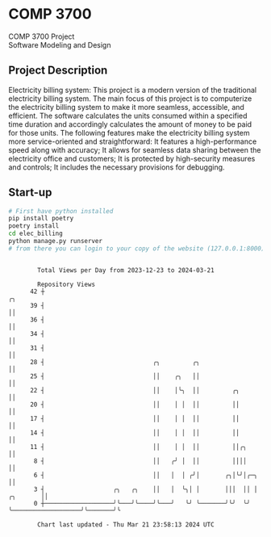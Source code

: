 # COMP 3700
COMP 3700 Project  
Software Modeling and Design
## Project Description
Electricity billing system: This project is a modern version of the traditional electricity billing system. The main focus of this project is to computerize the electricity billing system to make it more seamless, accessible, and efficient. The software calculates the units consumed within a specified time duration and accordingly calculates the amount of money to be paid for those units. The following features make the electricity billing system more service-oriented and straightforward: It features a high-performance speed along with accuracy; It allows for seamless data sharing between the electricity office and customers; It is protected by high-security measures and controls; It includes the necessary provisions for debugging.

## Start-up
```bash
# First have python installed
pip install poetry
poetry install
cd elec_billing
python manage.py runserver
# from there you can login to your copy of the website (127.0.0.1:8000), default creds are admin/admin
```

```

        Total Views per Day from 2023-12-23 to 2024-03-21

        Repository Views
      42 ┼                                                                                       ╭╮
      39 ┤                                                                                       ││
      36 ┤                                                                                       ││
      34 ┤                                                                                       ││
      31 ┤                                                                                       ││
      28 ┤                              ╭╮         ╭╮                                            ││
      25 ┤                              ││    ╭╮   ││                                            ││
      22 ┤                              ││    │╰╮  ││         ╭╮                                 ││
      20 ┤                              ││    │ │  ││         ││                                 ││
      17 ┤                              ││    │ │  ││         ││                                 ││
      14 ┤                              ││    │ │  ││         ││                                 ││
      11 ┤                              ││    │ │  ││         ││╭╮                               ││
       8 ┤                              ││   ╭╯ │  ││         ││││                               ││
       6 ┤                              ││   │  │ ╭╯│       ╭╮│╰╯│╭─╮                            ││
       3 ┤                   ╭╮   ╭╮    ││   │  ╰╮│ │       │││  ││ │                   ╭╮       ││
       0 ┼───────────────────╯╰───╯╰────╯╰───╯   ╰╯ ╰───────╯╰╯  ╰╯ ╰───────────────────╯╰───────╯╰

        Chart last updated - Thu Mar 21 23:58:13 2024 UTC
        
```
